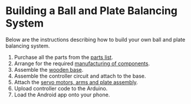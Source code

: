 Building a Ball and Plate Balancing System
==========================================

Below are the instructions describing how to build your own ball and plate balancing system.

1. Purchase all the parts from the [parts list](Parts.md).
2. Arrange for the required [manufacturing of components](Manufacturing.md).
3. Assemble the [wooden base](WoodenBase.md).
4. Assemble the controller circuit and attach to the base.
5. Attach the [servo motors, arms and plate assembly](ServoArms.md).
6. Upload controller code to the Arduino.
7. Load the Android app onto your phone.
